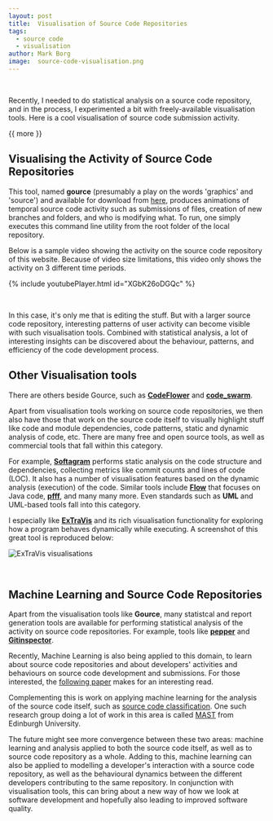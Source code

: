 ```yaml
---
layout: post
title:  Visualisation of Source Code Repositories
tags:   
  - source code
  - visualisation
author: Mark Borg
image:  source-code-visualisation.png
---
```


&nbsp;

Recently, I needed to do statistical analysis on a source code repository, and in the process, I experimented a bit with freely-available visualisation tools. Here is a cool visualisation of source code submission activity.

{{ more }}


## Visualising the Activity of Source Code Repositories

This tool, named **gource** (presumably a play on the words 'graphics' and 'source') and available for download from [here](http://gource.io/), produces animations of temporal source code activity such as submissions of files, creation of new branches and folders, and who is modifying what. To run, one simply executes this command line utility from the root folder of the local repository. 

Below is a sample video showing the activity on the source code repository of this website. 
Because of video size limitations, this video only shows the activity on 3 different time periods.

{% include youtubePlayer.html id="XGbK26oDGQc" %}

&nbsp;

In this case, it's only me that is editing the stuff. But with a larger source code repository, interesting patterns of user activity can become visible with such visualisation tools. Combined with statistical analysis, a lot of interesting insights can be discovered about the behaviour, patterns, and efficiency of the code development process.


## Other Visualisation tools

There are others beside Gource, such as [**CodeFlower**](http://www.redotheweb.com/CodeFlower/) and [**code_swarm**](http://vis.cs.ucdavis.edu/~ogawa/codeswarm/).

Apart from visualisation tools working on source code repositories, we then also have those that work on the source code itself to visually highlight stuff like code and module dependencies, code patterns, static and dynamic analysis of code, etc. There are many free and open source tools, as well as commercial tools that fall within this category. 

For example, [**Softagram**](https://softagram.com/) performs static analysis on the code structure and dependencies, collecting metrics like commit counts and lines of code (LOC). It also has a number of visualisation features based on the dynamic analysis (execution) of the code. Similar tools include [**Flow**](http://findtheflow.io/) that focuses on Java code, [**pfff**](https://github.com/facebook/pfff), and many many more.
Even standards such as **UML** and UML-based tools fall into this category.

I especially like [**ExTraVis**](http://www.win.tue.nl/vis1/home/dholten/extravis/index.htm) and its rich visualisation functionality for exploring how a program behaves dynamically while executing. A screenshot of this great tool is reproduced below:

![ExTraVis visualisations](http://www.win.tue.nl/vis1/home/dholten/extravis/extravisbanner.png)

&nbsp;


## Machine Learning and Source Code Repositories

Apart from the visualisation tools like **Gource**, many statistcal and report generation tools are available for performing statistical analysis of the activity on source code repositories.
For example, tools like [**pepper**](https://jgehring.github.io/pepper/) and [**Gitinspector**](https://github.com/ejwa/gitinspector).

Recently, Machine Learning is also being applied to this domain, to learn about source code repositories and about developers' activities and behaviours on source code development and submissions. For those interested, the [following paper](http://ieeexplore.ieee.org/document/6579457/) makes for an interesting read.

Complementing this is work on applying machine learning for the analysis of the source code itself, such as [source code classification](http://blog.aylien.com/source-code-classification-using-deep-learning/).
One such research group doing a lot of work in this area is called [MAST](https://mast-group.github.io/) from Edinburgh University.

The future might see more convergence between these two areas: machine learning and analysis applied to both the source code itself, as well as to source code repository as a whole. 
Adding to this, machine learning can also be applied to modelling a developer's interaction with a source code repository, as well as the behavioural dynamics between the different developers contributing to the same repository. In conjunction with visualisation tools, this can bring about a new way of how we look at software development and hopefully also leading to improved software quality.

